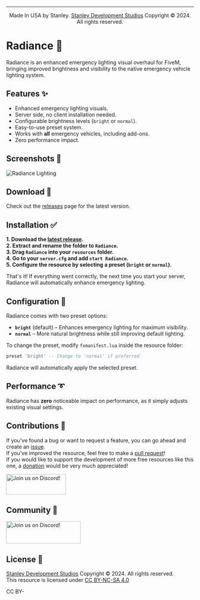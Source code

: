 ***  
<p align="center">Made In USA by Stanley. <a href="https://discord.com/invite/uCKZJed3Gq">Stanley Development Studios</a> Copyright © 2024. All rights reserved.</p>

# Radiance 🚨 
Radiance is an enhanced emergency lighting visual overhaul for FiveM, bringing improved brightness and visibility to the native emergency vehicle lighting system.

## Features ✨  
- Enhanced emergency lighting visuals.
- Server side, no client installation needed.
- Configurable brightness levels (`bright` or `normal`).  
- Easy-to-use preset system.  
- Works with **all** emergency vehicles, including add-ons.  
- Zero performance impact.  

## Screenshots 📸  
![Radiance Lighting](https://s3-screenshots.int-cdn.lcpdfrusercontent.com/monthly_2022_04/radiance_v_cover_2.jpg.01d57ad94601cb97f30d3ee284506b77.jpg)

## Download 🔽  
Check out the [releases](https://github.com/GlueGunStanley/Radiance/releases) page for the latest version.

## Installation ✅  
**1. Download the [latest release](https://github.com/GlueGunStanley/Radiance/releases).**  
**2. Extract and rename the folder to `Radiance`.**  
**3. Drag `Radiance` into your `resources` folder.**  
**4. Go to your `server.cfg` and add `start Radiance`.**  
**5. Configure the resource by selecting a preset (`bright` or `normal`).**  

That's it! If everything went correctly, the next time you start your server, Radiance will automatically enhance emergency lighting.

## Configuration 🔧  
Radiance comes with two preset options:  
- **`bright`** (default) – Enhances emergency lighting for maximum visibility.  
- **`normal`** – More natural brightness while still improving default lighting.  

To change the preset, modify `fxmanifest.lua` inside the resource folder:  
```lua
preset 'bright' -- Change to 'normal' if preferred
```
Radiance will automatically apply the selected preset.

## Performance ➰  
Radiance has **zero** noticeable impact on performance, as it simply adjusts existing visual settings.

## Contributions 💜  
If you've found a bug or want to request a feature, you can go ahead and create an [issue](https://github.com/GlueGunStanley/Radiance/issues).  
If you've improved the resource, feel free to make a [pull request](https://github.com/GlueGunStanley/Radiance/pulls)!  
If you would like to support the development of more free resources like this one, a [donation](https://www.paypal.com/donate/?hosted_button_id=7YHMMWJF7CPSU) would be very much appreciated!  

<a href="https://www.paypal.com/donate/?hosted_button_id=7YHMMWJF7CPSU">
    <img src="https://i.imgur.com/GjlYV1a.png" width="160" height="55" alt="Join us on Discord!">
</a>

## Community 🤠  
<a href="https://discord.com/invite/uCKZJed3Gq">
    <img src="https://i.imgur.com/bvJDr0Q.png" width="200" height="60" alt="Join us on Discord!">
</a>

## License 📄  
[Stanley Development Studios](https://discord.com/invite/uCKZJed3Gq) Copyright © 2024. All rights reserved.  
This resource is licensed under [CC BY-NC-SA 4.0](https://creativecommons.org/licenses/by-nc-sa/4.0/legalcode.en)  

<a href="https://creativecommons.org/licenses/by-nc-sa/4.0/legalcode.en">
    <img src="https://mirrors.creativecommons.org/presskit/buttons/88x31/png/by-nc-sa.png" width="50.6" height="17.8" alt="CC BY-NC-SA 4.0">
</a>
